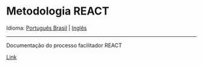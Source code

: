 # Metodologia REACT

Idioma: [Português Brasil](README.md) | [Inglês](locale/en/README.md)

----

Documentação do processo facilitador REACT

[Link](locale/pt-br/LINK.md)



